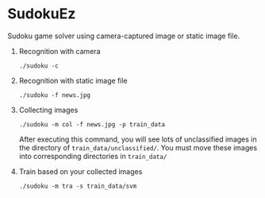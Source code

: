 SudokuEz
========

Sudoku game solver using camera-captured image or static image file.

1.  Recognition with camera

        ./sudoku -c

2.  Recognition with static image file

        ./sudoku -f news.jpg

3.  Collecting images

        ./sudoku -m col -f news.jpg -p train_data

    After executing this command, you will see lots of unclassified images in
    the directory of `train_data/unclassified/`.  You must move these images
    into corresponding directories in `train_data/`

4.  Train based on your collected images

        ./sudoku -m tra -s train_data/svm